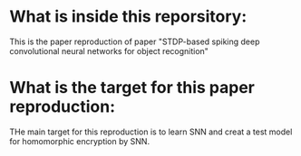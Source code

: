 # What is inside this reporsitory:
This is the paper reproduction of paper "STDP-based spiking deep convolutional neural networks for object recognition"
# What is the target for this paper reproduction:
THe main target for this reproduction is to learn SNN and creat a test model for homomorphic encryption by SNN.

